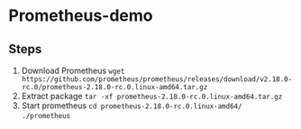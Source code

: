 # Prometheus-demo

## Steps

1. Download Prometheus `wget https://github.com/prometheus/prometheus/releases/download/v2.18.0-rc.0/prometheus-2.18.0-rc.0.linux-amd64.tar.gz`  
2. Extract package `tar -xf prometheus-2.18.0-rc.0.linux-amd64.tar.gz`  
3. Start prometheus `cd prometheus-2.18.0-rc.0.linux-amd64/` `./prometheus`  
